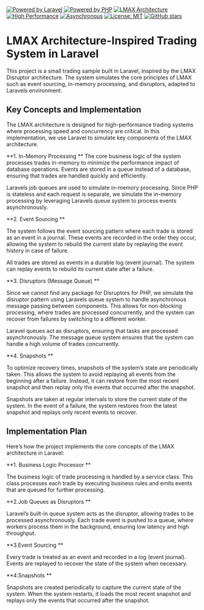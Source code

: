 [![Powered by Laravel](https://img.shields.io/badge/Powered%20by-Laravel-red?style=flat&logo=laravel)](https://laravel.com)
[![Powered by PHP](https://img.shields.io/badge/Powered%20by-PHP-777BB4?style=flat&logo=php&logoColor=white)](https://www.php.net/)
[![LMAX Architecture](https://img.shields.io/badge/Architecture-LMAX-blue?style=flat)](https://martinfowler.com/articles/lmax.html)
[![High Performance](https://img.shields.io/badge/High-Performance-orange?style=flat)](https://github.com/yourusername/yourrepo)
[![Asynchronous](https://img.shields.io/badge/Asynchronous-Programming-brightgreen?style=flat)](https://github.com/yourusername/yourrepo)
[![License: MIT](https://img.shields.io/badge/License-MIT-yellow.svg)](https://opensource.org/licenses/MIT)
[![GitHub stars](https://img.shields.io/github/stars/AkbarDizaji/LMAX-TradingSystem.svg?style=social&label=Star&maxAge=2592000)](https://github.com/AkbarDizaji/LMAX-TradingSystem/stargazers/)

# LMAX Architecture-Inspired Trading System in Laravel

This project is a small trading sample built in Laravel, inspired by the LMAX Disruptor architecture. The system simulates the core principles of LMAX such as event sourcing, in-memory processing, and disruptors, adapted to Laravels environment.

## Key Concepts and Implementation
The LMAX architecture is designed for high-performance trading systems where processing speed and concurrency are critical. In this implementation, we use Laravel to simulate key components of the LMAX architecture.

**1.  In-Memory Processing
**
The core business logic of the system processes trades in-memory to minimize the performance impact of database operations. Events are stored in a queue instead of a database, ensuring that trades are handled quickly and efficiently.

Laravels job queues are used to simulate in-memory processing.
Since PHP is stateless and each request is separate, we simulate the in-memory processing by leveraging Laravels queue system to process events asynchronously.

**2.  Event Sourcing
**

The system follows the event sourcing pattern where each trade is stored as an event in a journal. These events are recorded in the order they occur, allowing the system to rebuild the current state by replaying the event history in case of failure.

All trades are stored as events in a durable log (event journal).
The system can replay events to rebuild its current state after a failure.

**3. Disruptors (Message Queue)
**

Since we cannot find any package for Disruptors for PHP, we simulate the disruptor pattern using Laravels queue system to handle asynchronous message passing between components. This allows for non-blocking processing, where trades are processed concurrently, and the system can recover from failures by switching to a different worker.

Laravel queues act as disruptors, ensuring that tasks are processed asynchronously.
The message queue system ensures that the system can handle a high volume of trades concurrently.

**4. Snapshots
**

To optimize recovery times, snapshots of the system’s state are periodically taken. This allows the system to avoid replaying all events from the beginning after a failure. Instead, it can restore from the most recent snapshot and then replay only the events that occurred after the snapshot.

Snapshots are taken at regular intervals to store the current state of the system.
In the event of a failure, the system restores from the latest snapshot and replays only recent events to recover.

## Implementation Plan
Here’s how the project implements the core concepts of the LMAX architecture in Laravel:

**1. Business Logic Processor
**

The business logic of trade processing is handled by a service class. This class processes each trade by executing business rules and emits events that are queued for further processing.

**2.Job Queues as Disruptors
**

Laravel’s built-in queue system acts as the disruptor, allowing trades to be processed asynchronously. Each trade event is pushed to a queue, where workers process them in the background, ensuring low latency and high throughput.

**3.Event Sourcing
**

Every trade is treated as an event and recorded in a log (event journal).
Events are replayed to recover the state of the system when necessary.

**4.Snapshots
**

Snapshots are created periodically to capture the current state of the system.
When the system restarts, it loads the most recent snapshot and replays only the events that occurred after the snapshot.

